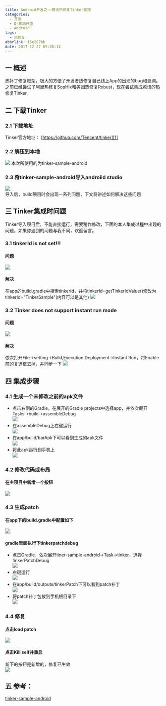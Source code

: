 ```yaml
---
title: Android开发之——腾讯热修复Tinker初探
categories:
  - 开发
  - D-移动开发
  - Android
tags:
  - 热修复
abbrlink: 15e207bb
date: 2017-12-27 09:38:14
---
```

## 一 概述

热补丁修复框架，极大的方便了开发者热修复自己线上App的出现的bug和漏洞。之前已经尝试了阿里热修复SopHix和美团热修复Robust，现在尝试集成腾讯的热修复Tinker。
<!--more-->

## 二 下载Tinker

### 2.1 下载地址

Tinker官方地址： [https://github.com/Tencent/tinker][1]
### 2.2  解压到本地
![][2]
本次所使用的为tinker-sample-android
### 2.3 将tinker-sample-android导入androiid studio
![][3]   
导入后，build项目时会出现一系列问题，下文将讲述如何解决这些问题
## 三 Tinker集成时问题
Tinker导入项目后，不能直接运行，需要稍作修改，下面的本人集成过程中出现的问题，如果你遇到的问题与我不同，欢迎留言。
### 3.1 tinkerId is not set!!!
#### 问题
![][4]
#### 解决
在app的build.gradle中搜索tinkerId，并将tinkerId=getTinkerIdValue()修改为tinkerId="TinkerSample"(内容可以是其他)
![][5]
### 3.2 Tinker does not support instant run mode   
#### 问题  
![][6]
#### 解决
依次打开File->setting->Build,Execution,Deployment->Instant Run，将Enable前的复选框去掉，并同步一下
![][7]
## 四 集成步骤
### 4.1 生成一个未修改之前的apk文件
- 点击右侧的Gradle，在展开的Gradle projects中选择app，并依次展开Tasks->build->assembleDebug   
![][8]
- 在assembleDebug上右键运行    
![][9]
- 在app/build/barApk下可以看到生成的apk文件    
![][10]
- 将此apk运行到手机上   
![][11]

### 4.2 修改代码或布局  
#### 在主项目中新增一个按钮
![][12]
### 4.3  生成patch
#### 在app下的build.gradle中配置如下  
![][13]
#### gradle里面执行下tinkerpatchdebug
- 点击Gradle，依次展开tiner-sample-android->Task->tinker，选择tinkerPatchDebug    
![][14]
- 右键运行    
![][15]
- 在app/build/outputs/tinkerPatch下可以看到patch补丁    
![][16]
- 将patch补丁包放到手机根目录下   
![][17]

### 4.4  修复
#### 点击load patch
![][18]
#### 点击Kill self并重启
新下的按钮是新增的，修复已生效     
![][19]

## 五 参考：  
[tinker-sample-android][20]


[1]: https://github.com/Tencent/tinker
[2]: https://cdn.staticaly.com/gh/PGzxc/CDN/master/blog-android/tinker-unzip.png
[3]: https://cdn.staticaly.com/gh/PGzxc/CDN/master/blog-android/tinker-sample.png
[4]: https://cdn.staticaly.com/gh/PGzxc/CDN/master/blog-android/tinker-not-set.png
[5]: https://cdn.staticaly.com/gh/PGzxc/CDN/master/blog-android/tinker-id.png
[6]: https://cdn.staticaly.com/gh/PGzxc/CDN/master/blog-android/tinker-instant.png
[7]: https://cdn.staticaly.com/gh/PGzxc/CDN/master/blog-android/tinker-instant-enable.png
[8]: https://cdn.staticaly.com/gh/PGzxc/CDN/master/blog-android/gradle-assem-debug.png
[9]: https://cdn.staticaly.com/gh/PGzxc/CDN/master/blog-android/gradle-assem-debug-run.png
[10]: https://cdn.staticaly.com/gh/PGzxc/CDN/master/blog-android/build-barapk-debug.png
[11]: https://cdn.staticaly.com/gh/PGzxc/CDN/master/blog-android/tinker-sample-run.png
[12]: https://cdn.staticaly.com/gh/PGzxc/CDN/master/blog-android/tinker-add-new.png
[13]: https://cdn.staticaly.com/gh/PGzxc/CDN/master/blog-android/tinker-debug-config.png
[14]: https://cdn.staticaly.com/gh/PGzxc/CDN/master/blog-android/tinker-tinker-patch.png
[15]: https://cdn.staticaly.com/gh/PGzxc/CDN/master/blog-android/tinker-tinker-patch-run.png
[16]: https://cdn.staticaly.com/gh/PGzxc/CDN/master/blog-android/patch-signed.png
[17]: https://cdn.staticaly.com/gh/PGzxc/CDN/master/blog-android/patch-signed-7zip.png
[18]: https://cdn.staticaly.com/gh/PGzxc/CDN/master/blog-android/patch-success.png
[19]: https://cdn.staticaly.com/gh/PGzxc/CDN/master/blog-android/patch-new.png
[20]: https://github.com/PGzxc/tinker-sample-android